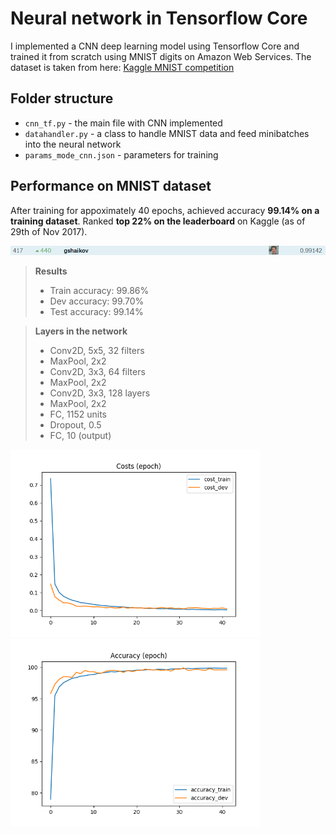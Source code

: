 # Neural network in Tensorflow Core

I implemented a CNN deep learning model using Tensorflow Core and trained it from scratch using MNIST digits on Amazon Web Services. The dataset is taken from here: [Kaggle MNIST competition](https://www.kaggle.com/c/digit-recognizer/data)

## Folder structure

* ``cnn_tf.py``         - the main file with CNN implemented
* ``datahandler.py``    - a class to handle MNIST data and feed minibatches into the neural network
* ``params_mode_cnn.json``   - parameters for training

## Performance on MNIST dataset

After training for appoximately 40 epochs, achieved accuracy **99.14% on a training dataset**. Ranked **top 22% on the leaderboard** on Kaggle (as of 29th of Nov 2017).

<div>
<img src="results/kaggle_score.png">
</div>

> **Results**
> - Train accuracy:  99.86%
> - Dev accuracy:    99.70%
> - Test accuracy:   99.14%

> **Layers in the network**
> - Conv2D, 5x5, 32 filters
> - MaxPool, 2x2
> - Conv2D, 3x3, 64 filters
> - MaxPool, 2x2
> - Conv2D, 3x3, 128 layers
> - MaxPool, 2x2
> - FC, 1152 units
> - Dropout, 0.5
> - FC, 10 (output)

<div>
<img src="results/costs_epoch.png" width="400">
<img src="results/accuracy_epoch.png" width="400">
</div>